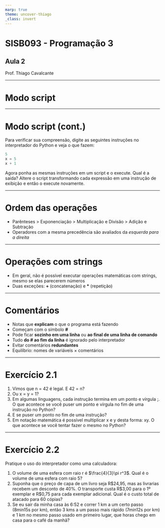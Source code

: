 ```yaml
---
marp: true
theme: uncover-thiago
_class: invert
---
```


<title>Aula 2 — Slides</title>

# **SISB093 - Programação 3**

## Aula 2

Prof. Thiago Cavalcante

---

<!-- paginate: true -->
<!-- header: Capítulo 2: Variáveis, expressões e instruções -->

# Modo script

---

<!-- _class: decrease-font text-justify -->

# Modo script (cont.)

Para verificar sua compreensão, digite as seguintes instruções no interpretador do Python e veja o que fazem:

```python
5
x = 5
x + 1
```

Agora ponha as mesmas instruções em um script e o execute. Qual é a saída? Altere o script transformando cada expressão em uma instrução de exibição e então o execute novamente.

---

# Ordem das operações

- Parênteses > Exponenciação > Multiplicação e Divisão > Adição e Subtração
- Operadores com a mesma precedência são avaliados da *esquerda para a direita*

---

# Operações com strings

- Em geral, não é possível executar operações matemáticas com strings, mesmo se elas parecerem números
- Duas exceções: **+** (concatenação) e **\*** (repetição)

---

# Comentários

* Notas que **explicam** o que o programa está fazendo
* Começam com o símbolo **#**
* Pode ficar **sozinho em uma linha** ou **ao final de uma linha de comando**
* Tudo **do # ao fim da linha** é ignorado pelo interpretador
* Evitar comentários **redundantes**
* Equilíbrio: nomes de variáveis $\times$ comentários

---

<!-- _class: small-ol text-justify -->

# Exercício 2.1

1) Vimos que n = 42 é legal. E 42 = n?
2) Ou x = y = 1?
3) Em algumas linguagens, cada instrução termina em um ponto e vírgula ;. O que acontece se você puser um ponto e vírgula no fim de uma instrução no Python?
4) E se puser um ponto no fim de uma instrução?
5) Em notação matemática é possível multiplicar x e y desta forma: xy. O que acontece se você tentar fazer o mesmo no Python?


---

<!-- _class: small-ol text-justify -->

# Exercício 2.2

Pratique o uso do interpretador como uma calculadora:

1) O volume de uma esfera com raio r é $\frac{4}{3}\pi r^3$. Qual é o volume de uma esfera com raio 5?
2) Suponha que o preço de capa de um livro seja R\$24,95, mas as livrarias recebem um desconto de 40%. O transporte custa R\$3,00 para o 1º exemplar e R\$0,75 para cada exemplar adicional. Qual é o custo total de atacado para 60 cópias?
3) Se eu sair da minha casa às 6:52 e correr 1 km a um certo passo (8min15s por km), então 3 kms a um passo mais rápido (7min12s por km) e 1 km no mesmo passo usado em primeiro lugar, que horas chego em casa para o café da manhã?
